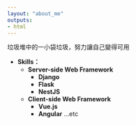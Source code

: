 ```yaml
---
layout: "about_me"
outputs:
- html
---
```


垃圾堆中的一小袋垃圾，努力讓自己變得可用
  
* **Skills：**
  * **Server-side Web Framework**
    * **Django**
    * **Flask**
    * **NestJS**
  * **Client-side Web Framework**
    * **Vue.js**
    * **Angular**
    ...etc